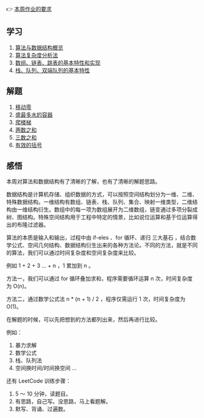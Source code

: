 👉 [本周作业的要求](./homework.md)

## 学习

1. [算法与数据结构概览](./algorithm.md)
2. [算法复杂度分析法](./complexity.md)
3. [数组、链表、跳表的基本特性和实现](./array-and-linked.md)
4. [栈、队列、双端队列的基本特性](./stack-and-queue.md)

## 解题

1. [移动零](./../leetcode/283_move-zeroes.md)
2. [盛最多水的容器](./../leetcode/11_container-with-most-water.md)
3. [爬楼梯](./../leetcode/70_climbing-stairs.md)
4. [两数之和](./../leetcode/1_two-sum.md)
5. [三数之和](./../leetcode/15_3sum.md)
6. [有效的括号](./../leetcode/20_valid-parentheses.md)

## 感悟

本周对算法和数据结构有了清晰的了解，也有了清晰的解题思路。

数据结构是计算机存储、组织数据的方式，可以按照空间结构划分为一维、二维、特殊数据结构。一维结构有数组、链表、栈、队列、集合、映射一维类型，二维结构由一维结构衍生。数组中的每一项为数组展开为二维数组，链变通过多项分裂成树、图结构。特殊空间结构用于工程中特定的情景，比如说位运算和基于位运算得出的布隆过滤器。

算法的本质是输入和输出，过程中由 if-eles 、for 循环、递归 三大基石 ，结合数学公式、空间几何结构、数据结构衍生出来的各种方法论。不同的方法，就是不同的算法，我们可以通过时间复杂度和空间复杂度来比较。

例如 1 + 2 + 3 ... + n ，1 累加到 n 。

方法一，我们可以通过 for 循环叠加求和，程序需要循环运算 n 次，时间复杂度为 O(n)。

方法二，通过数学公式法 n * (n + 1) / 2 ，程序仅需运行 1 次，时间复杂度为 O(1)。


在解题的时候，可以先把想到的方法都列出来，然后再进行比较。

例如：

1. 暴力求解
2. 数学公式
3. 栈、队列法
4. 空间换时间/时间换空间
...

还有 LeetCode 训练步骤：

1. 5 ～ 10 分钟，读题目。
2. 有思路，自己写。没思路，马上看题解。
3. 默写、背诵、过遍数。
